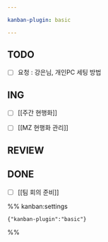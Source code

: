 ```yaml
---

kanban-plugin: basic

---
```


## TODO

- [ ] 요청 : 강은님, 개인PC 세팅 방법


## ING

- [ ] [[주간 현행화]]
- [ ] [[MZ 현행화 관리]]


## REVIEW



## DONE

- [ ] [[팀 회의 준비]]




%% kanban:settings
```
{"kanban-plugin":"basic"}
```
%%
